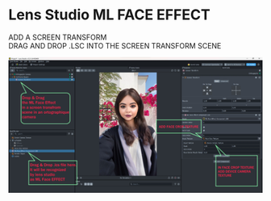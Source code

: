 # Lens Studio ML FACE EFFECT

ADD A SCREEN TRANSFORM  
DRAG AND DROP .LSC INTO THE SCREEN TRANSFORM SCENE  

![ML Face Effect](Face/ML%20Face%20EFFECT/ML%20FACE%20EFFECT%20LENS%20STUDIO.jpg)
